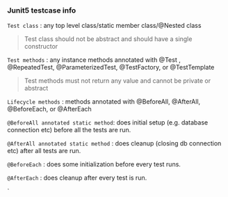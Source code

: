 ### Junit5 testcase info

`Test class` : any top level class/static member class/@Nested class

> Test class should not be abstract and should have a single constructor


`Test methods` : any instance methods annotated with @Test , @RepeatedTest, @ParameterizedTest, @TestFactory, or @TestTemplate


> Test methods must not return any value and cannot be private or abstract


`Lifecycle methods` : methods annotated with @BeforeAll, @AfterAll, @BeforeEach, or @AfterEach

`@BeforeAll annotated static method`: does initial setup (e.g. database connection etc) before all the tests are run.

`@AfterAll annotated static method` : does cleanup (closing db connection etc) after all tests are run.

`@BeforeEach` : does some initialization before every test runs.

`@AfterEach` : does  cleanup after every test is run.

`
